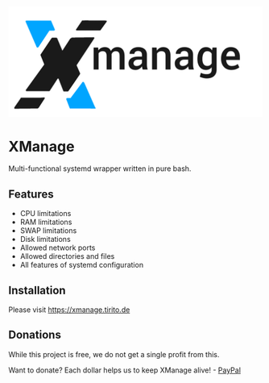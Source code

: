 ![logo](assets/images/xmanage_banner.png)
# XManage
Multi-functional systemd wrapper written in pure bash.

## Features
- CPU limitations
- RAM limitations
- SWAP limitations
- Disk limitations
- Allowed network ports
- Allowed directories and files
- All features of systemd configuration


## Installation

Please visit https://xmanage.tirito.de

## Donations

While this project is free, we do not get a single profit from this.

Want to donate? Each dollar helps us to keep XManage alive! - [PayPal](https://www.paypal.com/paypalme/tiritoeasy)
